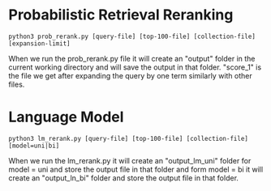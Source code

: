 # Probabilistic Retrieval Reranking 

```python3 prob_rerank.py [query-file] [top-100-file] [collection-file] [expansion-limit]```

When we run the prob_rerank.py file it will create an "output" folder in the current working directory and will save the output in that folder. "score_1" is the file we get after expanding the query by one term similarly with other files.

# Language Model 

```python3 lm_rerank.py [query-file] [top-100-file] [collection-file] [model=uni|bi]```

When we run the lm_rerank.py it will create an "output_lm_uni" folder for model = uni and store the output file in that folder  and form model = bi it will create an "output_ln_bi" folder and store the output file in that folder.
